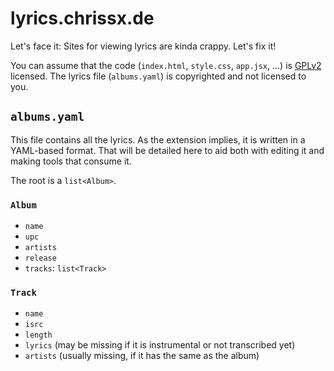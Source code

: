 # lyrics.chrissx.de

Let's face it: Sites for viewing lyrics are kinda crappy. Let's fix it!

You can assume that the code (`index.html`, `style.css`, `app.jsx`, ...) is
[GPLv2](https://www.gnu.org/licenses/old-licenses/gpl-2.0-standalone.html)
licensed. The lyrics file (`albums.yaml`) is copyrighted and not licensed to
you.

## `albums.yaml`

This file contains all the lyrics. As the extension implies, it is written in a
YAML-based format. That will be detailed here to aid both with editing it and
making tools that consume it.

The root is a `list<Album>`.

### `Album`

- `name`
- `upc`
- `artists`
- `release`
- `tracks`: `list<Track>`

### `Track`

- `name`
- `isrc`
- `length`
- `lyrics` (may be missing if it is instrumental or not transcribed yet)
- `artists` (usually missing, if it has the same as the album)
